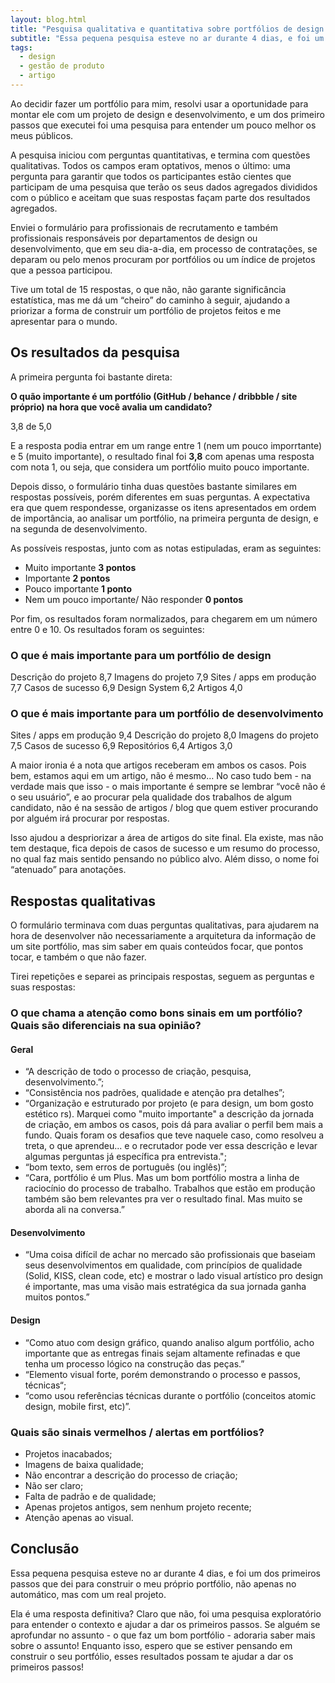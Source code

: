 ```yaml
---
layout: blog.html
title: "Pesquisa qualitativa e quantitativa sobre portfólios de design e desenvolvimento"
subtitle: "Essa pequena pesquisa esteve no ar durante 4 dias, e foi um dos primeiros passos que dei para construir o meu próprio portfólio, espero que se estiver pensando em construir o seu portfólio, esses resultados possam te ajudar a dar os primeiros passos!"
tags:
  - design
  - gestão de produto
  - artigo
---
```


Ao decidir fazer um portfólio para mim, resolvi usar a oportunidade para montar ele com um projeto de design e desenvolvimento, e um dos primeiro passos que executei foi uma pesquisa para entender um pouco melhor os meus públicos.

A pesquisa iniciou com perguntas quantitativas, e termina com questões qualitativas. Todos os campos eram optativos, menos o último: uma pergunta para garantir que todos os participantes estão cientes que participam de uma pesquisa que terão os seus dados agregados divididos com o público e aceitam que suas respostas façam parte dos resultados agregados.

Enviei o formulário para profissionais de recrutamento e também profissionais responsáveis por departamentos de design ou desenvolvimento, que em seu dia-a-dia, em processo de contratações, se deparam ou pelo menos procuram por portfólios ou um índice de projetos que a pessoa participou.

Tive um total de 15 respostas, o que não, não garante significância estatística, mas me dá um “cheiro” do caminho à seguir, ajudando a priorizar a forma de construir um portfólio de projetos feitos e me apresentar para o mundo.

## Os resultados da pesquisa

A primeira pergunta foi bastante direta:

**O quão importante é um portfólio (GitHub / behance / dribbble / site próprio) na hora que você avalia um candidato?**

<span class="chart__bar" style="--size:76%">3,8 de 5,0</span>

E a resposta podia entrar em um range entre 1 (nem um pouco imporrtante) e 5 (muito importante), o resultado final foi **3,8** com apenas uma resposta com nota 1, ou seja, que considera um portfólio muito pouco importante.

Depois disso, o formulário tinha duas questões bastante similares em respostas possíveis, porém diferentes em suas perguntas. A expectativa era que quem respondesse, organizasse os itens apresentados em ordem de importância, ao analisar um portfólio, na primeira pergunta de design, e na segunda de desenvolvimento.

As possíveis respostas, junto com as notas estipuladas, eram as seguintes:

- Muito importante **3 pontos**
- Importante **2 pontos**
- Pouco importante **1 ponto**
- Nem um pouco importante/ Não responder **0 pontos**

Por fim, os resultados foram normalizados, para chegarem em um número entre 0 e 10. Os resultados foram os seguintes:

### O que é mais importante para um portfólio de design

<span class="chart__bar" style="--size:100%">Descrição do projeto 8,7</span>
<span class="chart__bar" style="--size:92%">Imagens do projeto 7,9</span>
<span class="chart__bar" style="--size:90%">Sites / apps em produção 7,7</span>
<span class="chart__bar" style="--size:79%">Casos de sucesso 6,9</span>
<span class="chart__bar" style="--size:72%">Design System 6,2</span>
<span class="chart__bar" style="--size:46%">Artigos 4,0</span>

### O que é mais importante para um portfólio de desenvolvimento

<span class="chart__bar" style="--size:100%">Sites / apps em produção 9,4</span>
<span class="chart__bar" style="--size:85%">Descrição do projeto 8,0</span>
<span class="chart__bar" style="--size:80%">Imagens do projeto 7,5</span>
<span class="chart__bar" style="--size:74%">Casos de sucesso 6,9</span>
<span class="chart__bar" style="--size:68%">Repositórios 6,4</span>
<span class="chart__bar" style="--size:32%">Artigos 3,0</span>

A maior ironia é a nota que artigos receberam em ambos os casos. Pois bem, estamos aqui em um artigo, não é mesmo… No caso tudo bem - na verdade mais que isso - o mais importante é sempre se lembrar “você não é o seu usuário”, e ao procurar pela qualidade dos trabalhos de algum candidato, não é na sessão de artigos / blog que quem estiver procurando por alguém irá procurar por respostas.

Isso ajudou a despriorizar a área de artigos do site final. Ela existe, mas não tem destaque, fica depois de casos de sucesso e um resumo do processo, no qual faz mais sentido pensando no público alvo. Além disso, o nome foi “atenuado” para anotações.

## Respostas qualitativas

O formulário terminava com duas perguntas qualitativas, para ajudarem na hora de desenvolver não necessariamente a arquitetura da informação de um site portfólio, mas sim saber em quais conteúdos focar, que pontos tocar, e também o que não fazer.

Tirei repetições e separei as principais respostas, seguem as perguntas e suas respostas:

### O que chama a atenção como bons sinais em um portfólio? Quais são diferenciais na sua opinião?

#### Geral

- “A descrição de todo o processo de criação, pesquisa, desenvolvimento.”;
- “Consistência nos padrões, qualidade e atenção pra detalhes”;
- “Organização e estruturado por projeto (e para design, um bom gosto estético rs). Marquei como "muito importante" a descrição da jornada de criação, em ambos os casos, pois dá para avaliar o perfil bem mais a fundo. Quais foram os desafios que teve naquele caso, como resolveu a treta, o que aprendeu... e o recrutador pode ver essa descrição e levar algumas perguntas já específica pra entrevista.";
- “bom texto, sem erros de português (ou inglês)”;
- “Cara, portfólio é um Plus. Mas um bom portfólio mostra a linha de raciocínio do processo de trabalho. Trabalhos que estão em produção também são bem relevantes pra ver o resultado final. Mas muito se aborda ali na conversa.”

#### Desenvolvimento

- “Uma coisa difícil de achar no mercado são profissionais que baseiam seus desenvolvimentos em qualidade, com princípios de qualidade (Solid, KISS, clean code, etc) e mostrar o lado visual artístico pro design é importante, mas uma visão mais estratégica da sua jornada ganha muitos pontos.”

#### Design

- “Como atuo com design gráfico, quando analiso algum portfólio, acho importante que as entregas finais sejam altamente refinadas e que tenha um processo lógico na construção das peças.”
- “Elemento visual forte, porém demonstrando o processo e passos, técnicas“;
- “como usou referências técnicas durante o portfólio (conceitos atomic design, mobile first, etc)”.

### Quais são sinais vermelhos / alertas em portfólios?

- Projetos inacabados;
- Imagens de baixa qualidade;
- Não encontrar a descrição do processo de criação;
- Não ser claro;
- Falta de padrão e de qualidade;
- Apenas projetos antigos, sem nenhum projeto recente;
- Atenção apenas ao visual.

## Conclusão

Essa pequena pesquisa esteve no ar durante 4 dias, e foi um dos primeiros passos que dei para construir o meu próprio portfólio, não apenas no automático, mas com um real projeto.

Ela é uma resposta definitiva? Claro que não, foi uma pesquisa exploratório para entender o contexto e ajudar a dar os primeiros passos. Se alguém se aprofundar no assunto - o que faz um bom portfólio - adoraria saber mais sobre o assunto! Enquanto isso, espero que se estiver pensando em construir o seu portfólio, esses resultados possam te ajudar a dar os primeiros passos!
